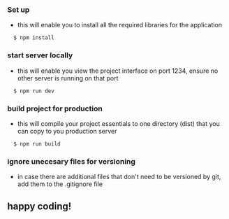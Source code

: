 ### Set up
 - this will enable you to install all the required libraries for the application
```shell
  $ npm install
```

### start server locally
 - this will enable you view the project interface on port 1234, ensure no other server is running on that port
```shell
  $ npm run dev
```

### build project for production
 - this will compile your project essentials to one directory (dist) that you can copy to you production server
```shell
  $ npm run build
```

### ignore unecesary files for versioning
 - in case there are additional files that don't need to be versioned by git, add them to the .gitignore file

## happy coding!
